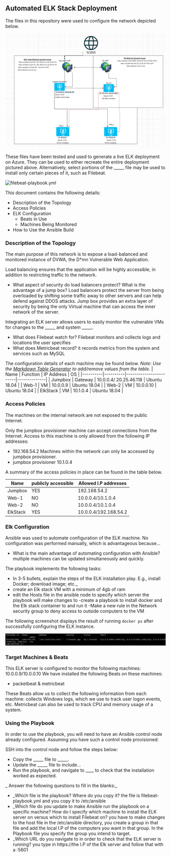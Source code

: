 ## Automated ELK Stack Deployment

The files in this repository were used to configure the network depicted below.

![](/Images/Elk_diagram.PNG )

These files have been tested and used to generate a live ELK deployment on Azure. They can be used to either recreate the entire deployment pictured above. Alternatively, select portions of the _____ file may be used to install only certain pieces of it, such as Filebeat.

 ![filebeat-playbook.yml](/Ansible/filebeat-playbook.yml)

This document contains the following details:
- Description of the Topology
- Access Policies
- ELK Configuration
  - Beats in Use
  - Machines Being Monitored
- How to Use the Ansible Build


### Description of the Topology

The main purpose of this network is to expose a load-balanced and monitored instance of DVWA, the D*mn Vulnerable Web Application.

Load balancing ensures that the application will be highly accessible, in addition to restricting traffic to the network.
- What aspect of security do load balancers protect? What is the advantage of a jump box? Load balancers protect the server from being overloaded by shifting some traffic away to other servers and can help defend against DDOS attacks. Jump box provides an extra layer of security by being the only Virtual machine that can access the inner network of the server.

Integrating an ELK server allows users to easily monitor the vulnerable VMs for changes to the _____ and system _____.
- What does Filebeat watch for? Filebeat monitors and collects logs and locations the user specifies
- What does Metricbeat record? it records metrics from the system and services such as MySQL

The configuration details of each machine may be found below.
_Note: Use the [Markdown Table Generator](http://www.tablesgenerator.com/markdown_tables) to add/remove values from the table_.
| Name     | Function | IP Address             | OS           |
|----------|----------|------------------------|--------------|
| Jumpbox  | Gateway  | 10.0.0.4/ 20.25.46.118 | Ubuntu 18.04 |
| Web-1    | VM       | 10.0.0.9               | Ubuntu 18.04 |
| Web-2    | VM       | 10.0.0.10              | Ubuntu 18.04 |
| ElkStack | VM       | 10.1.0.4               | Ubuntu 18.04 |
### Access Policies

The machines on the internal network are not exposed to the public Internet. 

Only the jumpbox provisioner machine can accept connections from the Internet. Access to this machine is only allowed from the following IP addresses:
- 192.168.54.2
Machines within the network can only be accessed by jumpbox provisioner.
- jumpbox provisioner 10.1.0.4

A summary of the access policies in place can be found in the table below.

| Name     | publicly accessible | Allowed I.P addresses |
|----------|---------------------|-----------------------|
| Jumpbox  | YES                 | 192.168.54.2          |
| Web-1    | NO                  | 10.0.0.4/10.1.0.4     |
| Web-2    | NO                  | 10.0.0.4/10.1.0.4     |
| ElkStack | YES                 | 10.0.0.4/192.168.54.2 |

### Elk Configuration

Ansible was used to automate configuration of the ELK machine. No configuration was performed manually, which is advantageous because...
- What is the main advantage of automating configuration with Ansible? multiple machines can be updated simultaneously and quickly.

The playbook implements the following tasks:
- In 3-5 bullets, explain the steps of the ELK installation play. E.g., install Docker; download image; etc._
- create an Elk stack VM with a minimum of 4gb of ram
- edit the Hosts file in the ansible node to specify which server the playbook will make changes to 
-create a playbook to install docker and the Elk stack container to and run it
-Make a new rule in the Network security group to deny access to outside computers to the VM

The following screenshot displays the result of running `docker ps` after successfully configuring the ELK instance.

![](/Images/sebp.JPG)

### Target Machines & Beats
This ELK server is configured to monitor the following machines:
 10.0.0.9/10.0.0.10
We have installed the following Beats on these machines:
- packetbeat & metricbeat

These Beats allow us to collect the following information from each machine:
 collects Windows logs, which we use to track user logon events, etc. Metricbeat can also be used to track CPU and memory usage of a system.

### Using the Playbook
In order to use the playbook, you will need to have an Ansible control node already configured. Assuming you have such a control node provisioned: 

SSH into the control node and follow the steps below:
- Copy the _____ file to _____.
- Update the _____ file to include...
- Run the playbook, and navigate to ____ to check that the installation worked as expected.

_ Answer the following questions to fill in the blanks:_
- _Which file is the playbook? Where do you copy it? the file is filebeat-playbook.yml and you copy it to /etc/ansible 
- _Which file do you update to make Ansible run the playbook on a specific machine? How do I specify which machine to install the ELK server on versus which to install Filebeat on? you have to make changes to the host file in the /etc/ansible directory, you create a group in that file and add the local I.P of the computers you want in that group. In the Playbook file you specify the group you intend to target.
- _Which URL do you navigate to in order to check that the ELK server is running? you type in https://the I.P of the Elk server and follow that with a :5601
